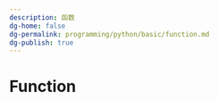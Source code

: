 ```yaml
---
description: 函数
dg-home: false
dg-permalink: programming/python/basic/function.md
dg-publish: true
---
```


# Function